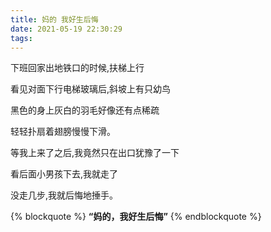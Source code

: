 ```yaml
---
title: 妈的 我好生后悔
date: 2021-05-19 22:30:29
tags:
---
```

下班回家出地铁口的时候,扶梯上行  

看见对面下行电梯玻璃后,斜坡上有只幼鸟  

黑色的身上灰白的羽毛好像还有点稀疏  

轻轻扑扇着翅膀慢慢下滑。



等我上来了之后,我竟然只在出口犹豫了一下  

看后面小男孩下去,我就走了  

没走几步,我就后悔地捶手。


{% blockquote %}
<strong>“妈的，我好生后悔”</strong>
{% endblockquote %}